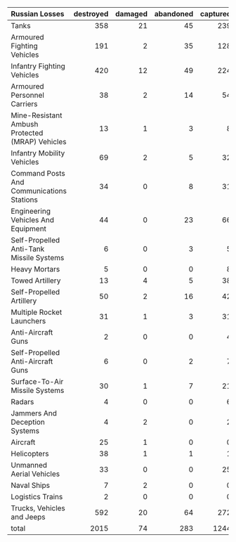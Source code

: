 | Russian Losses                                   |   destroyed |   damaged |   abandoned |   captured |   total |
|:-------------------------------------------------|------------:|----------:|------------:|-----------:|--------:|
| Tanks                                            |         358 |        21 |          45 |        239 |     663 |
| Armoured Fighting Vehicles                       |         191 |         2 |          35 |        128 |     356 |
| Infantry Fighting Vehicles                       |         420 |        12 |          49 |        224 |     705 |
| Armoured Personnel Carriers                      |          38 |         2 |          14 |         54 |     108 |
| Mine-Resistant Ambush Protected  (MRAP) Vehicles |          13 |         1 |           3 |          8 |      25 |
| Infantry Mobility Vehicles                       |          69 |         2 |           5 |         32 |     108 |
| Command Posts And Communications Stations        |          34 |         0 |           8 |         31 |      73 |
| Engineering Vehicles And Equipment               |          44 |         0 |          23 |         66 |     133 |
| Self-Propelled Anti-Tank Missile Systems         |           6 |         0 |           3 |          5 |      14 |
| Heavy Mortars                                    |           5 |         0 |           0 |          8 |      13 |
| Towed Artillery                                  |          13 |         4 |           5 |         38 |      60 |
| Self-Propelled Artillery                         |          50 |         2 |          16 |         42 |     110 |
| Multiple Rocket Launchers                        |          31 |         1 |           3 |         31 |      66 |
| Anti-Aircraft Guns                               |           2 |         0 |           0 |          4 |       6 |
| Self-Propelled Anti-Aircraft Guns                |           6 |         0 |           2 |          7 |      15 |
| Surface-To-Air Missile Systems                   |          30 |         1 |           7 |         21 |      59 |
| Radars                                           |           4 |         0 |           0 |          6 |      10 |
| Jammers And Deception Systems                    |           4 |         2 |           0 |          2 |       8 |
| Aircraft                                         |          25 |         1 |           0 |          0 |      26 |
| Helicopters                                      |          38 |         1 |           1 |          1 |      41 |
| Unmanned Aerial Vehicles                         |          33 |         0 |           0 |         25 |      58 |
| Naval Ships                                      |           7 |         2 |           0 |          0 |       9 |
| Logistics Trains                                 |           2 |         0 |           0 |          0 |       2 |
| Trucks, Vehicles and Jeeps                       |         592 |        20 |          64 |        272 |     948 |
| total                                            |        2015 |        74 |         283 |       1244 |    3616 |
